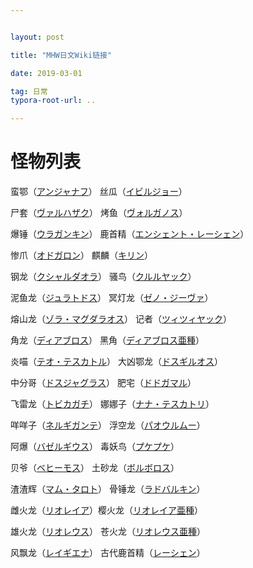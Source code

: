```yaml
---


layout: post

title: "MHW日文Wiki链接"

date: 2019-03-01

tag: 日常
typora-root-url: ..

---
```




# 怪物列表









蛮鄂（[アンジャナフ](http://mhwg.org/data/3200.html)） 丝瓜（[イビルジョー](http://mhwg.org/data/4254.html)）		

尸套（[ヴァルハザク](http://mhwg.org/data/4256.html)） 烤鱼（[ヴォルガノス](http://mhwg.org/data/4245.html)）		

爆锤（[ウラガンキン](http://mhwg.org/data/4244.html)） 鹿首精（[エンシェント・レーシェン](http://mhwg.org/data/4364.html)）		

惨爪（[オドガロン](http://mhwg.org/data/4217.html)） 麒麟（[キリン](http://mhwg.org/data/4257.html)）		

钢龙（[クシャルダオラ](http://mhwg.org/data/4253.html)） 骚鸟（[クルルヤック](http://mhwg.org/data/3805.html)）		

泥鱼龙（[ジュラトドス](http://mhwg.org/data/3803.html)） 冥灯龙（[ゼノ・ジーヴァ](http://mhwg.org/data/4324.html)）		

熔山龙（[ゾラ・マグダラオス](http://mhwg.org/data/3806.html)） 记者（[ツィツィヤック](http://mhwg.org/data/4203.html)）		

角龙（[ディアブロス](http://mhwg.org/data/3800.html)） 黑角（[ディアブロス亜種](http://mhwg.org/data/4318.html)）		

炎喵（[テオ・テスカトル](http://mhwg.org/data/4252.html)） 大凶鄂龙（[ドスギルオス](http://mhwg.org/data/4215.html)）		

中分哥（[ドスジャグラス](http://mhwg.org/data/3203.html)） 肥宅（[ドドガマル](http://mhwg.org/data/4255.html)）		

飞雷龙（[トビカガチ](http://mhwg.org/data/4201.html)） 娜娜子（[ナナ・テスカトリ](http://mhwg.org/data/4321.html)）		

咩咩子（[ネルギガンテ](http://mhwg.org/data/4200.html)） 浮空龙（[パオウルムー](http://mhwg.org/data/4202.html)）		

阿爆（[バゼルギウス](http://mhwg.org/data/4325.html)） 毒妖鸟（[プケプケ](http://mhwg.org/data/3804.html)）		

贝爷（[ベヒーモス](http://mhwg.org/data/4361.html)） 土砂龙（[ボルボロス](http://mhwg.org/data/3801.html)）		

渣渣辉（[マム・タロト](http://mhwg.org/data/4358.html)） 骨锤龙（[ラドバルキン](http://mhwg.org/data/4216.html)）		

雌火龙（[リオレイア](http://mhwg.org/data/4205.html)）樱火龙（[リオレイア亜種](http://mhwg.org/data/4319.html)）		

雄火龙（[リオレウス](http://mhwg.org/data/3204.html)） 苍火龙（[リオレウス亜種](http://mhwg.org/data/4320.html)）		

风飘龙（[レイギエナ](http://mhwg.org/data/4204.html)） 古代鹿首精（[レーシェン](http://mhwg.org/data/4363.html)）		

